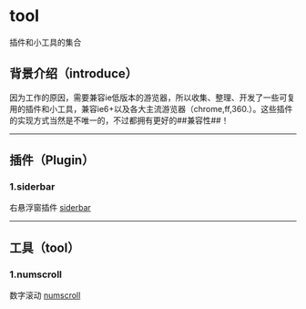 # tool
插件和小工具的集合

## 背景介绍（introduce）
因为工作的原因，需要兼容ie低版本的游览器，所以收集、整理、开发了一些可复用的插件和小工具，兼容ie6+以及各大主流游览器（chrome,ff,360.）。这些插件的实现方式当然是不唯一的，不过都拥有更好的##兼容性##！

------
## 插件（Plugin）
### 1.siderbar
右悬浮窗插件 [siderbar](https://github.com/luuck/tool/tree/master/siderbar)

------
## 工具（tool）
### 1.numscroll
数字滚动 [numscroll](https://github.com/luuck/tool/tree/master/numscroll)

